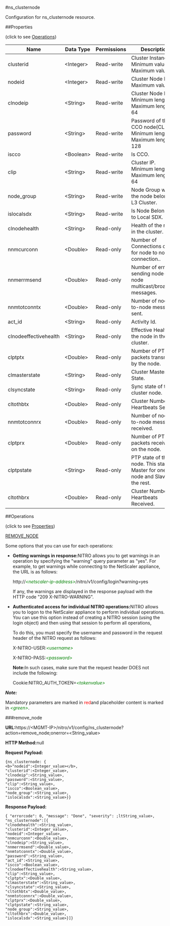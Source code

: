 #ns_clusternode

Configuration for ns_clusternode resource.


##Properties 
<span>(click to see [Operations](#opera))</span>


<table><thead><tr><th>Name</th><th>Data Type</th><th>Permissions</th><th>Description</th></tr></thead><tbody><tr><td>clusterid</td><td>&lt;Integer></td><td>Read-write</td><td>Cluster Instance ID.<br>Minimum value = 1<br>Maximum value =</td></tr><tr><td>nodeid</td><td>&lt;Integer></td><td>Read-write</td><td>Cluster Node ID.<br>Maximum value =</td></tr><tr><td>clnodeip</td><td>&lt;String></td><td>Read-write</td><td>Cluster Node IP.<br>Minimum length = 1<br>Maximum length = 64</td></tr><tr><td>password</td><td>&lt;String></td><td>Read-write</td><td>Password of the CCO node(CLIP).<br>Minimum length = 1<br>Maximum length = 128</td></tr><tr><td>iscco</td><td>&lt;Boolean></td><td>Read-write</td><td>Is CCO.</td></tr><tr><td>clip</td><td>&lt;String></td><td>Read-write</td><td>Cluster IP.<br>Minimum length = 1<br>Maximum length = 64</td></tr><tr><td>node_group</td><td>&lt;String></td><td>Read-write</td><td>Node Group where the node belongs in L3 Cluster.</td></tr><tr><td>islocalsdx</td><td>&lt;String></td><td>Read-write</td><td>Is Node Belonging to Local SDX.</td></tr><tr><td>clnodehealth</td><td>&lt;String></td><td>Read-only</td><td>Health of the node in the cluster.</td></tr><tr><td>nnmcurconn</td><td>&lt;Double></td><td>Read-only</td><td>Number of Connections open for node to node connection..</td></tr><tr><td>nnmerrmsend</td><td>&lt;Double></td><td>Read-only</td><td>Number of errors in sending node-to-node multicast/broadcast messages.</td></tr><tr><td>nnmtotconntx</td><td>&lt;Double></td><td>Read-only</td><td>Number of node-to-node messages sent.</td></tr><tr><td>act_id</td><td>&lt;String></td><td>Read-only</td><td>Activity Id.</td></tr><tr><td>clnodeeffectivehealth</td><td>&lt;String></td><td>Read-only</td><td>Effective Health of the node in the cluster.</td></tr><tr><td>clptptx</td><td>&lt;Double></td><td>Read-only</td><td>Number of PTP packets transmitted by the node.</td></tr><tr><td>clmasterstate</td><td>&lt;String></td><td>Read-only</td><td>Cluster Master State.</td></tr><tr><td>clsyncstate</td><td>&lt;String></td><td>Read-only</td><td>Sync state of the cluster node.</td></tr><tr><td>cltothbtx</td><td>&lt;Double></td><td>Read-only</td><td>Cluster Number of Heartbeats Sent.</td></tr><tr><td>nnmtotconnrx</td><td>&lt;Double></td><td>Read-only</td><td>Number of node-to-node messages received.</td></tr><tr><td>clptprx</td><td>&lt;Double></td><td>Read-only</td><td>Number of PTP packets received on the node.</td></tr><tr><td>clptpstate</td><td>&lt;String></td><td>Read-only</td><td>PTP state of the node. This state is Master for one node and Slave for the rest.</td></tr><tr><td>cltothbrx</td><td>&lt;Double></td><td>Read-only</td><td>Cluster Number of Heartbeats Received.</td></tr></tbody></table>
##Operations 
<span>(click to see [Properties](#prope))</span>


[REMOVE_NODE](#remove)


Some options that you can use for each operations:
<ul><li><p><b>Getting warnings in response:</b>NITRO allows you to get warnings in an operation by specifying the "warning" query parameter as "yes". For example, to get warnings while connecting to the NetScaler appliance, the URL is as follows:</p><p>http://<span style="color:green;font-style:italic;">&lt;netscaler-ip-address&gt;</span>/nitro/v1/config/login?warning=yes</p><p>If any, the warnings are displayed in the response payload with the HTTP code "209 X-NITRO-WARNING".</p></li><li><p><b>Authenticated access for individual NITRO operations:</b>NITRO allows you to logon to the NetScaler appliance to perform individual operations. You can use this option instead of creating a NITRO session (using the login object) and then using that session to perform all operations,</p><p>To do this, you must specify the username and password in the request header of the NITRO request as follows:</p><p>X-NITRO-USER:<span style="color:green;font-style:italic;">&lt;username&gt;</span></p><p>X-NITRO-PASS:<span style="color:green;font-style:italic;">&lt;password&gt;</span></p><p><b>Note:</b>In such cases, make sure that the request header DOES not include the following:</p><p>Cookie:NITRO_AUTH_TOKEN=<span style="color:green;font-style:italic;">&lt;tokenvalue&gt;</span></p></li></ul>



***Note:*** 
Mandatory parameters are marked in <span style="color:#FF0000;">red</span>and placeholder content is marked in <span style="color:green;font-style:italic">&lt;green&gt;</span>.

###remove_node



<b>URL:</b>https://&lt;MGMT-IP&gt;/nitro/v1/config/ns_clusternode?action=remove_node;onerror=&lt;String_value&gt;
<b>HTTP Method:</b>null
<b>Request Payload: </b>```{ns_clusternode: {<b>"nodeid":<Integer_value></b>,"clusterid":<Integer_value>,"clnodeip":<String_value>,"password":<String_value>,"clip":<String_value>,"iscco":<Boolean_value>,"node_group":<String_value>,"islocalsdx":<String_value>}}```
<b>Response Payload: </b>```{ "errorcode": 0, "message": "Done", "severity": ;ltString_value>, "ns_clusternode":[{"clnodehealth":<String_value>,"clusterid":<Integer_value>,"nodeid":<Integer_value>,"nnmcurconn":<Double_value>,"clnodeip":<String_value>,"nnmerrmsend":<Double_value>,"nnmtotconntx":<Double_value>,"password":<String_value>,"act_id":<String_value>,"iscco":<Boolean_value>,"clnodeeffectivehealth":<String_value>,"clip":<String_value>,"clptptx":<Double_value>,"clmasterstate":<String_value>,"clsyncstate":<String_value>,"cltothbtx":<Double_value>,"nnmtotconnrx":<Double_value>,"clptprx":<Double_value>,"clptpstate":<String_value>,"node_group":<String_value>,"cltothbrx":<Double_value>,"islocalsdx":<String_value>}]}```




